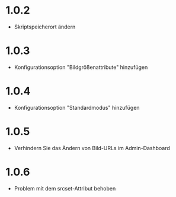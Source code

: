 # 1.0.2
- Skriptspeicherort ändern
# 1.0.3
- Konfigurationsoption "Bildgrößenattribute" hinzufügen
# 1.0.4
- Konfigurationsoption "Standardmodus" hinzufügen
# 1.0.5
- Verhindern Sie das Ändern von Bild-URLs im Admin-Dashboard
# 1.0.6
- Problem mit dem srcset-Attribut behoben
